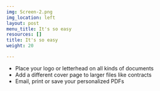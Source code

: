 ```yaml
---
img: Screen-2.png
img_location: left
layout: post
menu_title: It's so easy
resources: []
title: It's so easy
weight: 20

---
```


<!--
Use [PDF Letterhead Online](http://online.pdfletterhead.net/) to familiarize yourself with PDF Letterhead by [using it directly in your browser](http://online.pdfletterhead.net/).

#### It's so easy

-->


*	Place your logo or letterhead on all kinds of documents
*	Add a different cover page to larger files like contracts
*	Email, print or save your personalized PDFs
